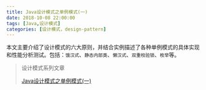 ```yaml
---
title: Java设计模式之单例模式(一)
date: 2018-10-08 22:00:00
tags: [Java,设计模式]
categories: [设计模式，design-pattern]
---
```


本文主要介绍了设计模式的六大原则，并结合实例描述了各种单例模式的具体实现和性能分析测试。包括：`饿汉式`、`静态内部类`、`懒汉式`、`双重校验锁`、`枚举`等。

<!--more-->

> 设计模式系列文章
>
> [Java设计模式之单例模式(一)]()

